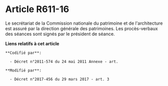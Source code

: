# Article R611-16

Le secrétariat de la Commission nationale du patrimoine et de l'architecture est assuré par la direction générale des
patrimoines. Les procès-verbaux des séances sont signés par le président de séance.

**Liens relatifs à cet article**

	**Codifié par**:

	  - Décret n°2011-574 du 24 mai 2011 Annexe - art.

	**Modifié par**:

	  - Décret n°2017-456 du 29 mars 2017 - art. 3
